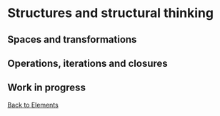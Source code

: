 # Structures and structural thinking

## Spaces and transformations

## Operations, iterations and closures

## Work in progress

[Back to Elements](README.md#structural-thinking)
